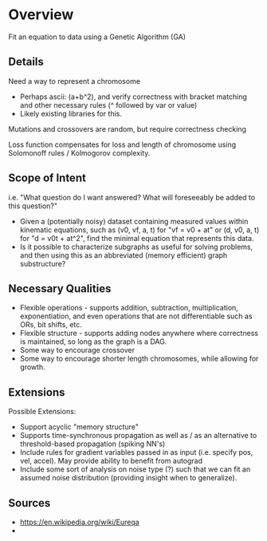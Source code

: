 # Overview
Fit an equation to data using a Genetic Algorithm (GA)


## Details
Need a way to represent a chromosome
 - Perhaps ascii: (a+b^2), and verify correctness with bracket matching and other necessary rules (^ followed by var or value)
 - Likely existing libraries for this.

Mutations and crossovers are random, but require correctness checking

Loss function compensates for loss and length of chromosome using Solomonoff rules / Kolmogorov complexity.

## Scope of Intent
i.e. "What question do I want answered? What will foreseeably be added to this question?"

 - Given a (potentially noisy) dataset containing measured values within kinematic equations, such as (v0, vf, a, t) for "vf = v0 + at" or (d, v0, a, t) for "d = v0t + at^2", find the minimal equation that represents this data.
 - Is it possible to characterize subgraphs as useful for solving problems, and then using this as an abbreviated (memory efficient) graph substructure?

## Necessary Qualities
 - Flexible operations - supports addition, subtraction, multiplication, exponentiation, and even operations that are not differentiable such as ORs, bit shifts, etc.
 - Flexible structure - supports adding nodes anywhere where correctness is maintained, so long as the graph is a DAG.
 - Some way to encourage crossover
 - Some way to encourage shorter length chromosomes, while allowing for growth.

## Extensions
Possible Extensions:
 - Support acyclic "memory structure"
 - Supports time-synchronous propagation as well as / as an alternative to threshold-based propagation (spiking NN's)
 - Include rules for gradient variables passed in as input (i.e. specify pos, vel, accel). May provide ability to benefit from autograd
 - Include some sort of analysis on noise type (?) such that we can fit an assumed noise distribution (providing insight when to generalize).

## Sources
 - https://en.wikipedia.org/wiki/Eureqa 
 - 